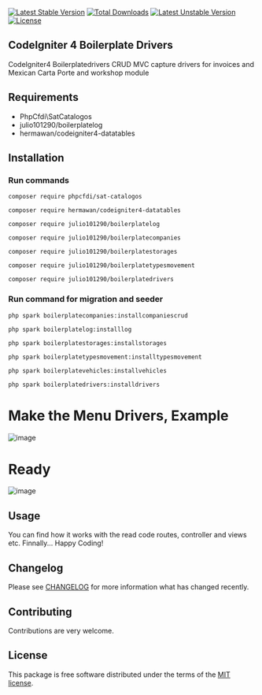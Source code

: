 [![Latest Stable Version](https://poser.okvpn.org/julio101290/boilerplatevehicles/v/stable)](https://packagist.org/packages/julio101290/boilerplatevehicles) [![Total Downloads](https://poser.okvpn.org/julio101290/boilerplatevehicles/downloads)](https://packagist.org/packages/julio101290/boilerplatevehicles) [![Latest Unstable Version](https://poser.okvpn.org/julio101290/boilerplatevehicles/v/unstable)](https://packagist.org/packages/julio101290/boilerplatevehicles) [![License](https://poser.okvpn.org/julio101290/boilerplatevehicles/license)](https://packagist.org/packages/julio101290/boilerplatevehicles)

## CodeIgniter 4 Boilerplate Drivers
CodeIgniter4 Boilerplatedrivers CRUD MVC capture drivers for invoices and Mexican Carta Porte and workshop module


## Requirements
* PhpCfdi\SatCatalogos
* julio101290/boilerplatelog
* hermawan/codeigniter4-datatables

## Installation

### Run commands
	
 	composer require phpcfdi/sat-catalogos

   	composer require hermawan/codeigniter4-datatables

    composer require julio101290/boilerplatelog

	composer require julio101290/boilerplatecompanies

  	composer require julio101290/boilerplatestorages

	composer require julio101290/boilerplatetypesmovement

 	composer require julio101290/boilerplatedrivers

  	

### Run command for migration and seeder

	php spark boilerplatecompanies:installcompaniescrud

 	php spark boilerplatelog:installlog

  	php spark boilerplatestorages:installstorages

	php spark boilerplatetypesmovement:installtypesmovement

 	php spark boilerplatevehicles:installvehicles

  	php spark boilerplatedrivers:installdrivers
	

# Make the Menu Drivers, Example
![image](https://github.com/user-attachments/assets/1deb185e-82cf-475b-bf93-4845bceb927c)


# Ready
![image](https://github.com/user-attachments/assets/fa0c4c32-0310-423d-9981-c8364978d146)


Usage
-----
You can find how it works with the read code routes, controller and views etc. Finnally... Happy Coding!

Changelog
--------
Please see [CHANGELOG](CHANGELOG.md) for more information what has changed recently.

Contributing
------------
Contributions are very welcome.

License
-------

This package is free software distributed under the terms of the [MIT license](LICENSE.md).
